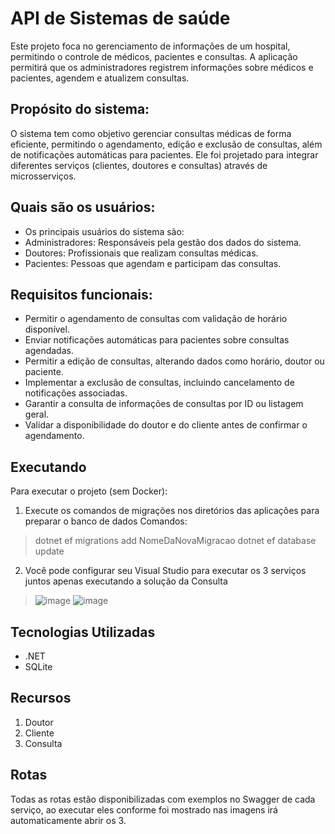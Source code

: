 # API de Sistemas de saúde

Este projeto foca no gerenciamento de informações de um hospital, permitindo o controle de médicos, pacientes e consultas. A aplicação permitirá que os administradores registrem informações sobre médicos e pacientes, agendem e atualizem consultas.

## Propósito do sistema: 
O sistema tem como objetivo gerenciar consultas médicas de forma eficiente, permitindo o agendamento, edição e exclusão de consultas, além de notificações automáticas para pacientes. Ele foi projetado para integrar diferentes serviços (clientes, doutores e consultas) através de microsserviços.  

## Quais são os usuários: 

* Os principais usuários do sistema são: 
* Administradores: Responsáveis pela gestão dos dados do sistema. 
* Doutores: Profissionais que realizam consultas médicas. 
* Pacientes: Pessoas que agendam e participam das consultas. 

## Requisitos funcionais: 

* Permitir o agendamento de consultas com validação de horário disponível. 
* Enviar notificações automáticas para pacientes sobre consultas agendadas. 
* Permitir a edição de consultas, alterando dados como horário, doutor ou paciente. 
* Implementar a exclusão de consultas, incluindo cancelamento de notificações associadas. 
* Garantir a consulta de informações de consultas por ID ou listagem geral. 
* Validar a disponibilidade do doutor e do cliente antes de confirmar o agendamento. 

## Executando

Para executar o projeto (sem Docker):

1. Execute os comandos de migrações nos diretórios das aplicações para preparar o banco de dados
Comandos:
 > dotnet ef migrations add NomeDaNovaMigracao
 > dotnet ef database update
2. Você pode configurar seu Visual Studio para executar os 3 serviços juntos apenas executando a solução da Consulta
 > ![image](https://github.com/user-attachments/assets/3a599761-b744-4b84-9a97-043876d35049)
 > ![image](https://github.com/user-attachments/assets/07be60a2-7990-42ba-b462-ffb0af306bed)

 

## Tecnologias Utilizadas

* .NET
* SQLite 
  

## Recursos

1. Doutor
2. Cliente
3. Consulta


## Rotas
Todas as rotas estão disponibilizadas com exemplos no Swagger de cada serviço, ao executar eles conforme foi mostrado nas imagens irá automaticamente abrir os 3.
